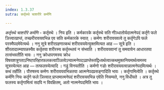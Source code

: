 ```yaml
---
index: 1.3.37
sutra: कर्तृस्थे चाशरीरे कर्मणि

---
```

_कर्तृस्थे चाशरीरे कर्मणि_ - कर्तृस्थे । निय इति । कर्मकारके कर्तृस्थे सति णीञ्धातोर्यदात्मनेपदं कर्तृगे फले ञित्त्वात्प्राप्तं, तच्छरीरावयवभिन्न एव सति कर्मकारके स्यात् । कर्मणः शरीरावयवत्वे तु कर्तृगेऽपि फले परस्मैपदमेवेत्यर्थः । ननु सूत्रे शरीरग्रहणात्कथं शरीरावयवेत्युक्तमित्यत आह —  सूत्रे इति । शीरतादात्म्यापन्नस्यैव कर्तृतया शरीरस्य कर्तृस्थ्तवं न संभवति । शरीरावयवानां तु समवायेन आधारतया तत्संभवतीति भावः । ननु क्रोधापगमस्य क्रोध विषयशत्रुगताऽनिष्टपरिहारफलकत्वाञ्ञित्वेऽप्यात्मनेपदऽप्राप्तेस्तद्विध्यर्थत्वात्कथमुक्तनियमार्थत्वमस्य सूत्रस्येत्यत आह —  तत्फलस्येत्यादि । गडुं विनयतीति । कर्मणो गडोः शरीरावयवत्वान्नात्मनेपदमित्यर्थः । कथं तर्हीति । पौरुषस्य कर्मणः शरीरावयवभिन्नतया आत्मनेपदप्रसङ्गादिति भावः । कर्तृगामित्वेति । कर्तृस्थे कर्मणि नियः कर्तृगे फले ञित्त्वात् प्राप्तमात्मनेपदं शरीरावयवभिन्न एवेति नियम्यते, ननु विधीयते । अत्र तु फलस्य कर्तृगामित्वं सदपि न विवक्षितम्, अतो नात्मनेपदमिति भावः ।